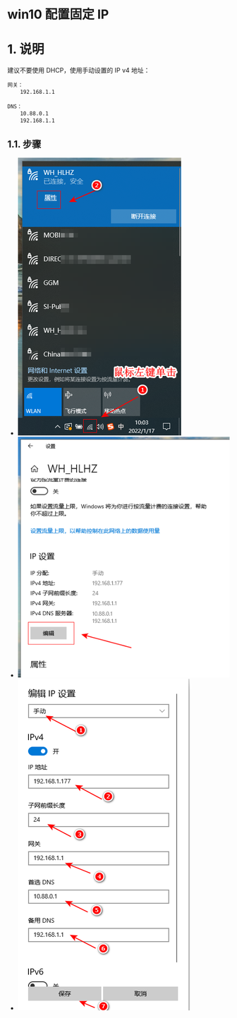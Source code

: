 # win10 配置固定 IP

# 1. 说明

建议不要使用 DHCP，使用手动设置的 IP v4 地址：

```text
网关： 
    192.168.1.1

DNS： 
    10.88.0.1
    192.168.1.1
```

## 1.1. 步骤

* ![win10_static_ip_1](./images/win10_static_ip_1.png)
* ![win10_static_ip_2](./images/win10_static_ip_2.png)
* ![win10_static_ip_3](./images/win10_static_ip_3.png)
